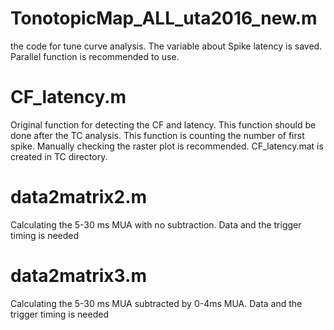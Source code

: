 # TonotopicMap_ALL_uta2016_new.m

the code for tune curve analysis.
The variable about Spike latency is saved.
Parallel function is recommended to use.


# CF_latency.m

Original function for detecting the CF and latency.
This function should be done after the TC analysis.
This function is counting the number of first spike.
Manually checking the raster plot is recommended.
CF_latency.mat is created in TC directory.


# data2matrix2.m

Calculating the 5-30 ms MUA with no subtraction.
Data and the trigger timing is needed


# data2matrix3.m

Calculating the 5-30 ms MUA subtracted by 0-4ms MUA.
Data and the trigger timing is needed
